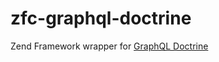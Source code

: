 # zfc-graphql-doctrine
Zend Framework wrapper for [GraphQL Doctrine](https://github.com/Ecodev/graphql-doctrine)
